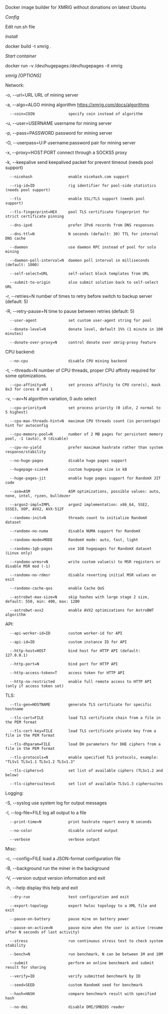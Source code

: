 Docker image builder for XMRIG without donations on latest Ubuntu

*Config*

Edit run.sh file

*Install*

docker build -t xmrig .

*Start container*

docker run -v /dev/hugepages:/dev/hugepages -it xmrig

*xmrig [OPTIONS]*

Network:

  -o, --url=URL                 URL of mining server
  
  -a, --algo=ALGO               mining algorithm https://xmrig.com/docs/algorithms
  
      --coin=COIN               specify coin instead of algorithm
      
  -u, --user=USERNAME           username for mining server
  
  -p, --pass=PASSWORD           password for mining server
  
  -O, --userpass=U:P            username:password pair for mining server
  
  -x, --proxy=HOST:PORT         connect through a SOCKS5 proxy
  
  -k, --keepalive               send keepalived packet for prevent timeout (needs pool support)
  
      --nicehash                enable nicehash.com support
      
      --rig-id=ID               rig identifier for pool-side statistics (needs pool support)
      
      --tls                     enable SSL/TLS support (needs pool support)
      
      --tls-fingerprint=HEX     pool TLS certificate fingerprint for strict certificate pinning
      
      --dns-ipv6                prefer IPv6 records from DNS responses
      
      --dns-ttl=N               N seconds (default: 30) TTL for internal DNS cache
      
      --daemon                  use daemon RPC instead of pool for solo mining
      
      --daemon-poll-interval=N  daemon poll interval in milliseconds (default: 1000)
      
      --self-select=URL         self-select block templates from URL
      
      --submit-to-origin        also submit solution back to self-select URL
      
  -r, --retries=N               number of times to retry before switch to backup server (default: 5)
  
  -R, --retry-pause=N           time to pause between retries (default: 5)
  
      --user-agent              set custom user-agent string for pool
      
      --donate-level=N          donate level, default 1%% (1 minute in 100 minutes)
      
      --donate-over-proxy=N     control donate over xmrig-proxy feature
      

CPU backend:

      --no-cpu                  disable CPU mining backend
      
  -t, --threads=N               number of CPU threads, proper CPU affinity required for some optimizations.
  
      --cpu-affinity=N          set process affinity to CPU core(s), mask 0x3 for cores 0 and 1
      
  -v, --av=N                    algorithm variation, 0 auto select
  
      --cpu-priority=N          set process priority (0 idle, 2 normal to 5 highest)
      
      --cpu-max-threads-hint=N  maximum CPU threads count (in percentage) hint for autoconfig
      
      --cpu-memory-pool=N       number of 2 MB pages for persistent memory pool, -1 (auto), 0 (disable)
      
      --cpu-no-yield            prefer maximum hashrate rather than system response/stability
      
      --no-huge-pages           disable huge pages support
      
      --hugepage-size=N         custom hugepage size in kB
      
      --huge-pages-jit          enable huge pages support for RandomX JIT code
      
      --asm=ASM                 ASM optimizations, possible values: auto, none, intel, ryzen, bulldozer
      
      --argon2-impl=IMPL        argon2 implementation: x86_64, SSE2, SSSE3, XOP, AVX2, AVX-512F
      
      --randomx-init=N          threads count to initialize RandomX dataset
      
      --randomx-no-numa         disable NUMA support for RandomX
      
      --randomx-mode=MODE       RandomX mode: auto, fast, light
      
      --randomx-1gb-pages       use 1GB hugepages for RandomX dataset (Linux only)
      
      --randomx-wrmsr=N         write custom value(s) to MSR registers or disable MSR mod (-1)
      
      --randomx-no-rdmsr        disable reverting initial MSR values on exit
      
      --randomx-cache-qos       enable Cache QoS
      
      --astrobwt-max-size=N     skip hashes with large stage 2 size, default: 550, min: 400, max: 1200
      
      --astrobwt-avx2           enable AVX2 optimizations for AstroBWT algorithm
      
      
API:

      --api-worker-id=ID        custom worker-id for API
      
      --api-id=ID               custom instance ID for API
      
      --http-host=HOST          bind host for HTTP API (default: 127.0.0.1)
      
      --http-port=N             bind port for HTTP API
      
      --http-access-token=T     access token for HTTP API
      
      --http-no-restricted      enable full remote access to HTTP API (only if access token set)


TLS:

      --tls-gen=HOSTNAME        generate TLS certificate for specific hostname
      
      --tls-cert=FILE           load TLS certificate chain from a file in the PEM format
      
      --tls-cert-key=FILE       load TLS certificate private key from a file in the PEM format
      
      --tls-dhparam=FILE        load DH parameters for DHE ciphers from a file in the PEM format
      
      --tls-protocols=N         enable specified TLS protocols, example: "TLSv1 TLSv1.1 TLSv1.2 TLSv1.3"
      
      --tls-ciphers=S           set list of available ciphers (TLSv1.2 and below)
      
      --tls-ciphersuites=S      set list of available TLSv1.3 ciphersuites


Logging:

  -S, --syslog                  use system log for output messages
  
  -l, --log-file=FILE           log all output to a file
  
      --print-time=N            print hashrate report every N seconds
      
      --no-color                disable colored output
      
      --verbose                 verbose output


Misc:

  -c, --config=FILE             load a JSON-format configuration file
  
  -B, --background              run the miner in the background
  
  -V, --version                 output version information and exit
  
  -h, --help                    display this help and exit
  
      --dry-run                 test configuration and exit
      
      --export-topology         export hwloc topology to a XML file and exit
      
      --pause-on-battery        pause mine on battery power
      
      --pause-on-active=N       pause mine when the user is active (resume after N seconds of last activity)
      
      --stress                  run continuous stress test to check system stability
      
      --bench=N                 run benchmark, N can be between 1M and 10M
      
      --submit                  perform an online benchmark and submit result for sharing
      
      --verify=ID               verify submitted benchmark by ID
      
      --seed=SEED               custom RandomX seed for benchmark
      
      --hash=HASH               compare benchmark result with specified hash
      
      --no-dmi                  disable DMI/SMBIOS reader
